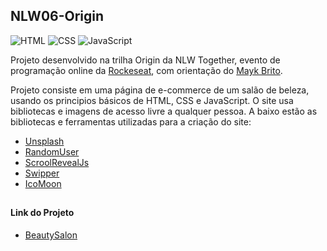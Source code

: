 ## NLW06-Origin

![HTML](https://img.shields.io/twitter/url?color=%23E34F26&label=HTML5&logo=HTML5&logoColor=%23E34F26&style=flat-square&url=https%3A%2F%2Fimg.shields.io%2Ftwitter%2Furl%3Fcolor%3D%2523FFCA28%26label%3DFirebase%26logo%3DFirebase%26logoColor%3D%2523FFCA28%26style%3Dflat-square%26url%3Dhttps%253A%252F%252Fimg.shields.io%252Ftwitter%252Furl%253Fcolor%253D%2525231572B6%2526label%253DCSS3%2526logo%253DCSS3%2526logoColor%253D%2525231572B6%2526style%253Dflat-square%2526url%253Dhttps%25253A%25252)   ![CSS](https://img.shields.io/twitter/url?color=%231572B6&label=CSS3&logo=Css3&logoColor=%231572B6&style=flat-square&url=https%3A%2F%2Fimg.shields.io%2Ftwitter%2Furl%3Fcolor%3D%2523FFCA28%26label%3DFirebase%26logo%3DFirebase%26logoColor%3D%2523FFCA28%26style%3Dflat-square%26url%3Dhttps%253A%252F%252Fimg.shields.io%252Ftwitter%252Furl%253Fcolor%253D%2525231572B6%2526label%253DCSS3%2526logo%253DCSS3%2526logoColor%253D%2525231572B6%2526style%253Dflat-square%2526url%253Dhttps%25253A%25252)   ![JavaScript](https://img.shields.io/twitter/url?color=%23F7DF1E&label=JavaScript&logo=JavaScript&logoColor=%23F7DF1E&style=flat-square&url=https%3A%2F%2Fimg.shields.io%2Ftwitter%2Furl%3Fcolor%3D%2523FFCA28%26label%3DFirebase%26logo%3DFirebase%26logoColor%3D%2523FFCA28%26style%3Dflat-square%26url%3Dhttps%253A%252F%252Fimg.shields.io%252Ftwitter%252Furl%253Fcolor%253D%2525231572B6%2526label%253DCSS3%2526logo%253DCSS3%2526logoColor%253D%2525231572B6%2526style%253Dflat-square%2526url%253Dhttps%25253A%25252)

 Projeto desenvolvido na trilha Origin da NLW Together, evento de programação online da [Rockeseat](https://rocketseat.com.br/), com orientação do [Mayk Brito](https://github.com/maykbrito).

Projeto consiste em uma página de e-commerce de um salão de beleza, usando os principios básicos de HTML, CSS e JavaScript. O site usa bibliotecas e imagens de acesso livre a qualquer pessoa. A baixo estão as bibliotecas e ferramentas utilizadas para a criação do site:

- [Unsplash](https://unsplash.com/)
- [RandomUser](https://randomuser.me/)
- [ScroolRevealJs](https://scrollrevealjs.org/)
- [Swipper](https://swiperjs.com/)
- [IcoMoon](https://icomoon.io/)

##

#### Link do Projeto

- [BeautySalon](https://athilas-silva.github.io/nlw6-origin/index.html)
